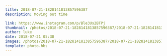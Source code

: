 ```yaml
---
title: 2018-07-21-1828141813857596387
description: Moving out time

link: https://www.instagram.com/p/Ble3Us2BTPj
thumbnail: /photos/2018-07-21-1828141813857596387/2018-07-21-1828141813857596387.jpg
author: luke
date: 2018-07-21 05:38
images: /photos/2018-07-21-1828141813857596387/2018-07-21-1828141813857596387.jpg
template: photo.hbs
---
```

